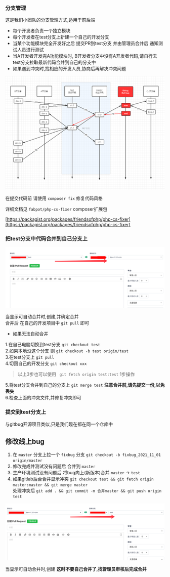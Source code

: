 ### 分支管理

这是我们小团队的分支管理方式,适用于前后端

- 每个开发者负责一个独立模块
- 每个开发者在test分支上新建一个自己的开发分支
- 当某个功能模块完全开发好之后 提交PR到test分支 并由管理员合并后 通知测试人员进行测试
- 当A开发者开发完A功能模块时, B开发者分支中没有A开发者代码,请自行去test分支拉取最新代码合并到自己的分支中
- 如果遇到冲突时,找相应的开发人员,协商后再解决冲突问题


![](./img/git.png)

在提交代码前 请使用 `composer fix` 修复代码风格

详细文档见 ` fabpot/php-cs-fixer ` composer扩展包

[https://packagist.org/packages/friendsofphp/php-cs-fixer](https://packagist.org/packages/friendsofphp/php-cs-fixer)


### 把test分支中代码合并到自己分支上

![合并](./img/test-self.png)

当显示可自动合并时,创建,并确定合并      
合并后 在自己的开发项目中 `git pull` 即可


- 如果无法自动合并

1.在自已电脑切换到test分支 `git checkout test`    
2.如果本地没这个分支 则 `git checkout -b test origin/test`    
3.在test分支上 `git pull`   
4.切回自己的开发分支 `git checkout xxx`

> 以上3步也可以使用 ` git fetch origin test:test` 1步操作

5.将test分支合并到自己的分支上 `git merge test` **注意合并前,请先提交一份,以免丢失**   
6.检查上面的冲突文件,并修复冲突即可


### 提交到test分支上

与gitbug开源项目类似,只是我们现在都在同一个仓库中


## 修改线上bug
1. 在 `master` 分支上拉一个   `fixbug` 分支 `git checkout -b fixbug_2021_11_01 origin/master`
2. 修改完成并测试没有问题后 合并到 `master` 
3. 生产环境测试没有问题后 将bug向上(新版本)合并 `master` -> `test`
4. 如果gitlab后台合并显示冲突 `git checkout test && git fetch origin master:master && git merge master`   
   处理冲突后 `git add . && git commit -m 合并master && git push origin test`

![合并](./img/self-test.png)

当显示可自动合并时,创建 **这时不要自己合并了,找管理员审核后完成合并**
